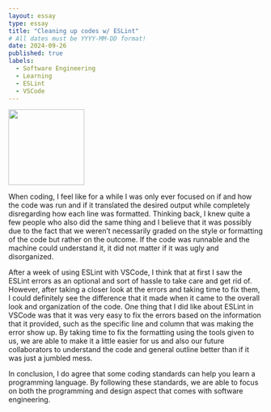 ```yaml
---
layout: essay
type: essay
title: "Cleaning up codes w/ ESLint"
# All dates must be YYYY-MM-DD format!
date: 2024-09-26
published: true
labels:
  - Software Engineering
  - Learning
  - ESLint
  - VSCode
---
```


<img width="150px" class="rounded float-start pe-4" src="../img/errors.jpeg">

When coding, I feel like for a while I was only ever focused on if and how the code was run and if it translated the desired output while completely disregarding how each line was formatted. Thinking back, I knew quite a few people who also did the same thing and I believe that it was possibly due to the fact that we weren’t necessarily graded on the style or formatting of the code but rather on the outcome. If the code was runnable and the machine could understand it, it did not matter if it was ugly and disorganized.

After a week of using ESLint with VSCode, I think that at first I saw the ESLint errors as an optional and sort of hassle to take care and get rid of. However, after taking a closer look at the errors and taking time to fix them, I could definitely see the difference that it made when it came to the overall look and organization of the code. One thing that I did like about ESLint in VSCode was that it was very easy to fix the errors based on the information that it provided, such as the specific line and column that was making the error show up. By taking time to fix the formatting using the tools given to us, we are able to make it a little easier for us and also our future collaborators to understand the code and general outline better than if it was just a jumbled mess.

In conclusion, I do agree that some coding standards can help you learn a programming language. By following these standards, we are able to focus on both the programming and design aspect that comes with software engineering.
